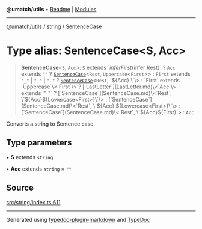 **@umatch/utils** • [Readme](../../index.md) \| [Modules](../../modules.md)

***

[@umatch/utils](../../modules.md) / [string](../index.md) / SentenceCase

# Type alias: SentenceCase\<S, Acc\>

> **SentenceCase**\<`S`, `Acc`\>: `S` extends \`${infer First}${infer Rest}\` ? `Acc` extends `""` ? [`SentenceCase`](SentenceCase.md)\<`Rest`, `Uppercase`\<`First`\>\> : `First` extends `"_"` \| `" "` \| `"-"` ? [`SentenceCase`](SentenceCase.md)\<`Rest`, \`${Acc} \`\> : `First` extends `Uppercase`\<`First`\> ? [`LastLetter`](LastLetter.md)\<`Acc`\> extends `" "` ? [`SentenceCase`](SentenceCase.md)\<`Rest`, \`${Acc}${Lowercase<First>}\`\> : [`SentenceCase`](SentenceCase.md)\<`Rest`, \`${Acc} ${Lowercase<First>}\`\> : [`SentenceCase`](SentenceCase.md)\<`Rest`, \`${Acc}${First}\`\> : `Acc`

Converts a string to Sentence case.

## Type parameters

• **S** extends `string`

• **Acc** extends `string` = `""`

## Source

[src/string/index.ts:611](https://github.com/umatch-oficial/utils/blob/1813ff9/src/string/index.ts#L611)

***

Generated using [typedoc-plugin-markdown](https://www.npmjs.com/package/typedoc-plugin-markdown) and [TypeDoc](https://typedoc.org/)
